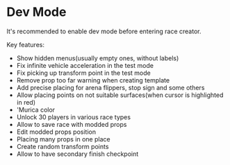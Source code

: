 # Dev Mode

It's recommended to enable dev mode before entering race creator.

Key features:

- Show hidden menus(usually empty ones, without labels)
- Fix infinite vehicle acceleration in the test mode
- Fix picking up transform point in the test mode
- Remove prop too far warning when creating template
- Add precise placing for arena flippers, stop sign and some others
- Allow placing points on not suitable surfaces(when cursor is highlighted in red)
- 'Murica color
- Unlock 30 players in various race types
- Allow to save race with modded props
- Edit modded props position
- Placing many props in one place
- Create random transform points
- Allow to have secondary finish checkpoint